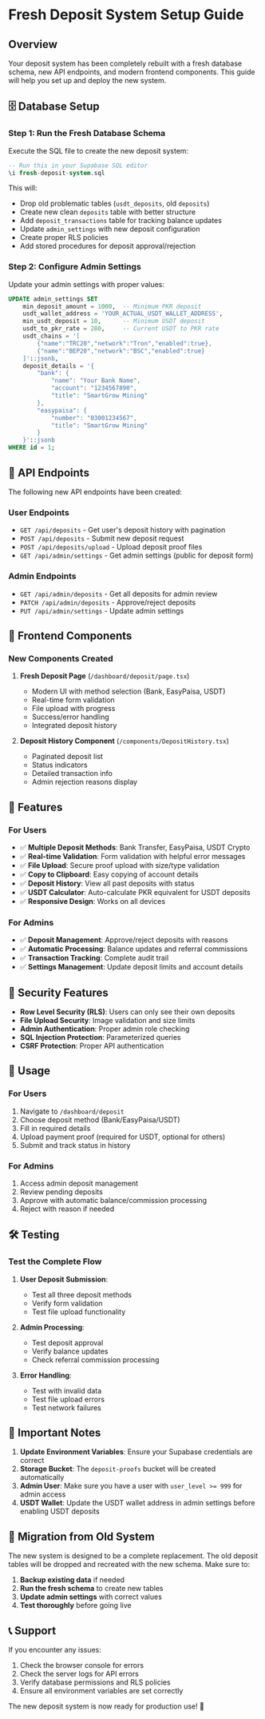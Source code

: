 # Fresh Deposit System Setup Guide

## Overview
Your deposit system has been completely rebuilt with a fresh database schema, new API endpoints, and modern frontend components. This guide will help you set up and deploy the new system.

## 🗄️ Database Setup

### Step 1: Run the Fresh Database Schema
Execute the SQL file to create the new deposit system:

```sql
-- Run this in your Supabase SQL editor
\i fresh-deposit-system.sql
```

This will:
- Drop old problematic tables (`usdt_deposits`, old `deposits`)
- Create new clean `deposits` table with better structure
- Add `deposit_transactions` table for tracking balance updates
- Update `admin_settings` with new deposit configuration
- Create proper RLS policies
- Add stored procedures for deposit approval/rejection

### Step 2: Configure Admin Settings
Update your admin settings with proper values:

```sql
UPDATE admin_settings SET 
    min_deposit_amount = 1000,  -- Minimum PKR deposit
    usdt_wallet_address = 'YOUR_ACTUAL_USDT_WALLET_ADDRESS',
    min_usdt_deposit = 10,      -- Minimum USDT deposit
    usdt_to_pkr_rate = 280,     -- Current USDT to PKR rate
    usdt_chains = '[
        {"name":"TRC20","network":"Tron","enabled":true},
        {"name":"BEP20","network":"BSC","enabled":true}
    ]'::jsonb,
    deposit_details = '{
        "bank": {
            "name": "Your Bank Name",
            "account": "1234567890",
            "title": "SmartGrow Mining"
        },
        "easypaisa": {
            "number": "03001234567",
            "title": "SmartGrow Mining"
        }
    }'::jsonb
WHERE id = 1;
```

## 🚀 API Endpoints

The following new API endpoints have been created:

### User Endpoints
- `GET /api/deposits` - Get user's deposit history with pagination
- `POST /api/deposits` - Submit new deposit request
- `POST /api/deposits/upload` - Upload deposit proof files
- `GET /api/admin/settings` - Get admin settings (public for deposit form)

### Admin Endpoints
- `GET /api/admin/deposits` - Get all deposits for admin review
- `PATCH /api/admin/deposits` - Approve/reject deposits
- `PUT /api/admin/settings` - Update admin settings

## 🎨 Frontend Components

### New Components Created
1. **Fresh Deposit Page** (`/dashboard/deposit/page.tsx`)
   - Modern UI with method selection (Bank, EasyPaisa, USDT)
   - Real-time form validation
   - File upload with progress
   - Success/error handling
   - Integrated deposit history

2. **Deposit History Component** (`/components/DepositHistory.tsx`)
   - Paginated deposit list
   - Status indicators
   - Detailed transaction info
   - Admin rejection reasons display

## 🔧 Features

### For Users
- ✅ **Multiple Deposit Methods**: Bank Transfer, EasyPaisa, USDT Crypto
- ✅ **Real-time Validation**: Form validation with helpful error messages
- ✅ **File Upload**: Secure proof upload with size/type validation
- ✅ **Copy to Clipboard**: Easy copying of account details
- ✅ **Deposit History**: View all past deposits with status
- ✅ **USDT Calculator**: Auto-calculate PKR equivalent for USDT deposits
- ✅ **Responsive Design**: Works on all devices

### For Admins
- ✅ **Deposit Management**: Approve/reject deposits with reasons
- ✅ **Automatic Processing**: Balance updates and referral commissions
- ✅ **Transaction Tracking**: Complete audit trail
- ✅ **Settings Management**: Update deposit limits and account details

## 🔐 Security Features

- **Row Level Security (RLS)**: Users can only see their own deposits
- **File Upload Security**: Image validation and size limits
- **Admin Authentication**: Proper admin role checking
- **SQL Injection Protection**: Parameterized queries
- **CSRF Protection**: Proper API authentication

## 📱 Usage

### For Users
1. Navigate to `/dashboard/deposit`
2. Choose deposit method (Bank/EasyPaisa/USDT)
3. Fill in required details
4. Upload payment proof (required for USDT, optional for others)
5. Submit and track status in history

### For Admins
1. Access admin deposit management
2. Review pending deposits
3. Approve with automatic balance/commission processing
4. Reject with reason if needed

## 🛠️ Testing

### Test the Complete Flow
1. **User Deposit Submission**:
   - Test all three deposit methods
   - Verify form validation
   - Test file upload functionality

2. **Admin Processing**:
   - Test deposit approval
   - Verify balance updates
   - Check referral commission processing

3. **Error Handling**:
   - Test with invalid data
   - Test file upload errors
   - Test network failures

## 🚨 Important Notes

1. **Update Environment Variables**: Ensure your Supabase credentials are correct
2. **Storage Bucket**: The `deposit-proofs` bucket will be created automatically
3. **Admin User**: Make sure you have a user with `user_level >= 999` for admin access
4. **USDT Wallet**: Update the USDT wallet address in admin settings before enabling USDT deposits

## 🔄 Migration from Old System

The new system is designed to be a complete replacement. The old deposit tables will be dropped and recreated with the new schema. Make sure to:

1. **Backup existing data** if needed
2. **Run the fresh schema** to create new tables
3. **Update admin settings** with correct values
4. **Test thoroughly** before going live

## 📞 Support

If you encounter any issues:
1. Check the browser console for errors
2. Check the server logs for API errors
3. Verify database permissions and RLS policies
4. Ensure all environment variables are set correctly

The new deposit system is now ready for production use! 🎉
